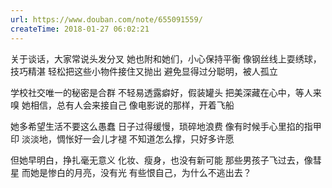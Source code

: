 ```yaml
---
url: https://www.douban.com/note/655091559/
createTime: 2018-01-27 06:02:21
---
```


关于谈话，大家常说头发分叉
她也附和她们，小心保持平衡
像钢丝线上耍绣球，技巧精湛
轻松把这些小物件接住又抛出
避免显得过分聪明，被人孤立

学校社交唯一的秘密是合群
不轻易透露癖好，假装罐头
把美深藏在心中，等人来嗅
她相信，总有人会来接自己
像电影说的那样，开着飞船

她多希望生活不要这么愚蠢
日子过得缓慢，琐碎地浪费
像有时候手心里掐的指甲印
淡淡地，惆怅好一会儿才褪
不知道怎么撑，只好多许愿

但她早明白，挣扎毫无意义
化妆、瘦身，也没有新可能
那些男孩子飞过去，像彗星
而她是惨白的月亮，没有光
有些恨自己，为什么不逃出去？